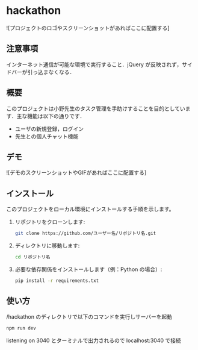 # hackathon

![プロジェクトのロゴやスクリーンショットがあればここに配置する]

## 注意事項

インターネット通信が可能な環境で実行すること．jQuery が反映されず，サイドバーが引っ込まなくなる．

## 概要

このプロジェクトは小野先生のタスク管理を手助けすることを目的としています．主な機能は以下の通りです．

- ユーザの新規登録，ログイン
- 先生との個人チャット機能

## デモ

![デモのスクリーンショットやGIFがあればここに配置する]

## インストール

このプロジェクトをローカル環境にインストールする手順を示します。

1. リポジトリをクローンします:
   ```bash
   git clone https://github.com/ユーザー名/リポジトリ名.git
   ```
2. ディレクトリに移動します:
   ```bash
   cd リポジトリ名
   ```
3. 必要な依存関係をインストールします（例：Python の場合）:
   ```bash
   pip install -r requirements.txt
   ```

## 使い方

/hackathon のディレクトリで以下のコマンドを実行しサーバーを起動

```bash
npm run dev
```

listening on 3040 とターミナルで出力されるので localhost:3040 で接続
